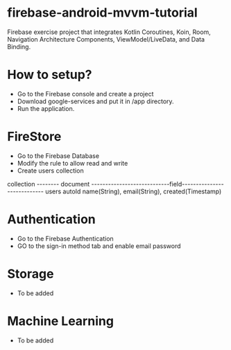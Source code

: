 # firebase-android-mvvm-tutorial
Firebase exercise project that integrates Kotlin Coroutines, Koin, Room, Navigation Architecture Components, ViewModel/LiveData, and Data Binding.
# How to setup?
- Go to the Firebase console and create a project
- Download google-services and put it in /app directory.
- Run the application.
# FireStore
- Go to the Firebase Database
- Modify the rule to allow read and write
- Create users collection

collection -------- document ----------------------------field----------------------------
  users              autoId            name(String), email(String), created(Timestamp)
  
  
# Authentication
- Go to the Firebase Authentication
- GO to the sign-in method tab and enable email password

# Storage
- To be added

# Machine Learning
- To be added

